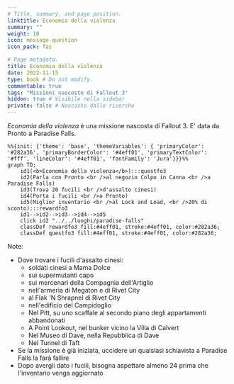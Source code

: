 ```yaml
---
# Title, summary, and page position.
linktitle: Economia della violenza
summary: ""
weight: 10
icon: message-question
icon_pack: fas

# Page metadata.
title: Economia della violenza
date: 2022-11-15
type: book # Do not modify.
commentable: true
tags: "Missioni nascoste di Fallout 3"
hidden: true # Visibile nella sidebar
private: false # Nascosto dalle ricerche
---
```


*Economia della violenza* è una missione nascosta di Fallout 3. E' data da Pronto a Paradise Falls.



```mermaid
%%{init: {'theme': 'base', 'themeVariables': { 'primaryColor': '#282a36', 'primaryBorderColor': '#4eff01', 'primaryTextColor': '#fff', 'lineColor': '#4eff01', 'fontFamily': 'Jura'}}}%%
graph TD;
    id1(<b>Economia della violenza</b>):::questfo3
    id2(Parla con Pronto <br />al negozio Colpo in Canna <br />a Paradise Falls)
    id3(Trova 20 fucili <br />d'assalto cinesi)
    id4(Porta i fucili <br />a Pronto)
    id5(Miglior inventario <br />al Lock and Load, <br />20% di sconto):::rewardfo3
    id1-->id2-->id3-->id4-->id5
    click id2 "../../luoghi/paradise-falls"
    classDef rewardfo3 fill:#4eff01, stroke:#4eff01, color:#282a36;
    classDef questfo3 fill:#4eff01, stroke:#4eff01, color:#282a36;
```

Note:
- Dove trovare i fucili d'assalto cinesi:
  - soldati cinesi a Mama Dolce
  - sui supermutanti capo
  - sui mercenari della Compagnia dell'Artiglio
  - nell'armeria di Megaton e di Rivet City
  - al Flak 'N Shrapnel di Rivet City
  - nell'edificio del Campidoglio
  - Nel Pitt, su uno scaffale al secondo piano degli appartamenti abbandonati
  - A Point Lookout, nel bunker vicino la Villa di Calvert
  - Nel Museo di Dave, nella Repubblica di Dave
  - Nel Tunnel di Taft
- Se la missione è già iniziata, uccidere un qualsiasi schiavista a Paradise Falls la farà fallire
- Dopo avergli dato i fucili, bisogna aspettare almeno 24 prima che l'inventario venga aggiornato